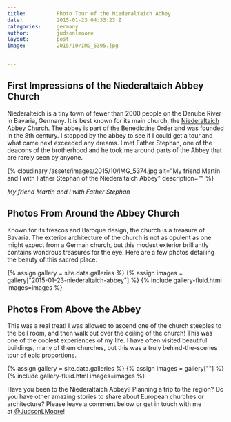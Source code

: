 ```yaml
---
title:			Photo Tour of the Niederaltaich Abbey
date:			2015-01-23 04:33:23 Z
categories:		germany
author:			judsonlmoore
layout:			post
image:			2015/10/IMG_5395.jpg


---
```


## First Impressions of the Niederaltaich Abbey Church

Niederalteich is a tiny town of fewer than 2000 people on the Danube River in Bavaria, Germany. It is best known for its main church, the [Niederaltaich Abbey Church](http://www.abtei-niederaltaich.de/). The abbey is part of the Benedictine Order and was founded in the 8th century. I stopped by the abbey to see if I could get a tour and what came next exceeded any dreams. I met Father Stephan, one of the deacons of the brotherhood and he took me around parts of the Abbey that are rarely seen by anyone.

{% cloudinary /assets/images/2015/10/IMG_5374.jpg alt="My friend Martin and I with Father Stephan of the Niederaltaich Abbey" description="" %}

_My friend Martin and I with Father Stephan_

## Photos From Around the Abbey Church

Known for its frescos and Baroque design, the church is a treasure of Bavaria. The exterior architecture of the church is not as opulent as one might expect from a German church, but this modest exterior brilliantly contains wondrous treasures for the eye. Here are a few photos detailing the beauty of this sacred place.

{% assign gallery = site.data.galleries %}
{% assign images = gallery["2015-01-23-niederaltaich-abbey"] %}
{% include gallery-fluid.html images=images %}

## Photos From Above the Abbey

This was a real treat! I was allowed to ascend one of the church steeples to the bell room, and then walk out over the ceiling of the church! This was one of the coolest experiences of my life. I have often visited beautiful buildings, many of them churches, but this was a truly behind-the-scenes tour of epic proportions.

{% assign gallery = site.data.galleries %}
{% assign images = gallery[""] %}
{% include gallery-fluid.html images=images %}

Have you been to the Niederaltaich Abbey? Planning a trip to the region? Do you have other amazing stories to share about European churches or architecture? Please leave a comment below or get in touch with me at [@JudsonLMoore](http://twitter.com/judsonlmoore)!
